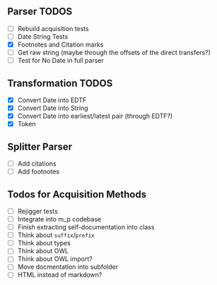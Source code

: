 
## Parser TODOS
* [ ] Rebuild acquisition tests
* [ ] Date String Tests
* [X] Footnotes and Citation marks
* [ ] Get raw string (maybe through the offsets of the direct transfers?)
* [ ] Test for No Date in full parser

## Transformation TODOS
* [X] Convert Date into EDTF
* [X] Convert Date into String
* [X] Convert Date into earliest/latest pair (through EDTF?)
* [X] Token

## Splitter Parser
* [ ] Add citations
* [ ] Add footnotes

## Todos for Acquisition Methods

* [ ] Rejigger tests
* [ ] Integrate into m_p codebase
* [ ] Finish extracting self-documentation into class
* [ ] Think about `suffix`/`prefix`
* [ ] Think about types
* [ ] Think about OWL
* [ ] Think about OWL import?
* [ ] Move docmentation into subfolder
* [ ] HTML instead of markdown?